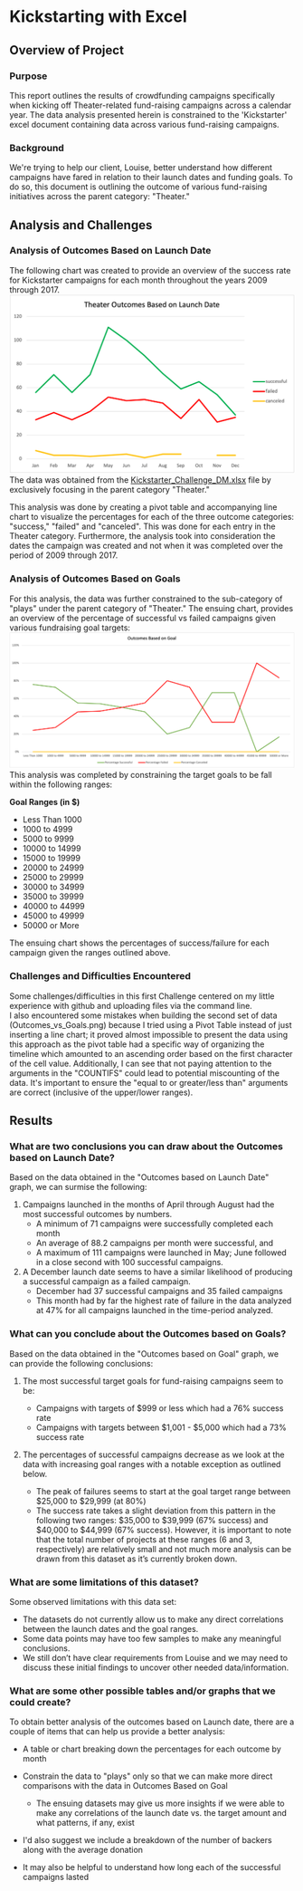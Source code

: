 # Kickstarting with Excel

## Overview of Project

### Purpose
This report outlines the results of crowdfunding campaigns specifically when kicking off Theater-related fund-raising campaigns across a calendar year. The data analysis presented herein is constrained to the 'Kickstarter' excel document containing data across various fund-raising campaigns. 

### Background
We're trying to help our client, Louise, better understand how different campaigns have fared in relation to their launch dates and funding goals. To do so, this document is outlining the outcome of various fund-raising initiatives across the parent category: "Theater." 

## Analysis and Challenges

### Analysis of Outcomes Based on Launch Date
The following chart was created to provide an overview of the success rate for Kickstarter campaigns for each month throughout the years 2009 through 2017. 
![Theater_Outcomes_vs_Launch](https://github.com/mrmarken/dmartinez_challenge1/blob/main/resources/Theater_Outcomes_vs_Launch.png)
The data was obtained from the [Kickstarter_Challenge_DM.xlsx](https://github.com/mrmarken/dmartinez_challenge1/blob/main/resources/Kickstarter_Challenge_DM.xlsx) file by exclusively focusing in the parent category "Theater." 

This analysis was done by creating a pivot table and accompanying line chart to visualize the percentages for each of the three outcome categories: "success," "failed" and "canceled".  This was done for each entry in the Theater category.  Furthermore, the analysis took into consideration the dates the campaign was created and not when it was completed over the period of 2009 through 2017.

### Analysis of Outcomes Based on Goals
For this analysis, the data was further constrained to the sub-category of "plays" under the parent category of "Theater."  The ensuing chart, provides an overview of the percentage of successful vs failed campaigns given various fundraising goal targets: 
![Outcomes_vs_Goals.png](https://github.com/mrmarken/dmartinez_challenge1/blob/main/resources/Outcomes_vs_Goals.png)
This analysis was completed by constraining the target goals to be fall within the following ranges:

**Goal Ranges (in $)**
- Less Than 1000
- 1000 to 4999
- 5000 to 9999
- 10000 to 14999
- 15000 to 19999
- 20000 to 24999
- 25000 to 29999
- 30000 to 34999
- 35000 to 39999
- 40000 to 44999
- 45000 to 49999
- 50000 or More

The ensuing chart shows the percentages of success/failure for each campaign given the ranges outlined above.

### Challenges and Difficulties Encountered
Some challenges/difficulties in this first Challenge centered on my little experience with github and uploading files via the command line.  
I also encountered some mistakes when building the second set of data (Outcomes_vs_Goals.png) because I tried using a Pivot Table instead of just inserting a line chart; it proved almost impossible to present the data using this approach as the pivot table had a specific way of organizing the timeline which amounted to an ascending order based on the first character of the cell value.
Additionally, I can see that not paying attention to the arguments in the "COUNTIFS" could lead to potential miscounting of the data.  It's important to ensure the "equal to or greater/less than" arguments are correct (inclusive of the upper/lower ranges).

## Results

### What are two conclusions you can draw about the Outcomes based on Launch Date?

Based on the data obtained in the "Outcomes based on Launch Date" graph, we can surmise the following:
1. Campaigns launched in the months of April through August had the most successful outcomes by numbers. 
   - A minimum of 71 campaigns were successfully completed each month
   - An average of 88.2 campaigns per month were successful, and
   - A maximum of 111 campaigns were launched in May; June followed in a close second with 100 successful campaigns.
2. A December launch date seems to have a similar likelihood of producing a successful campaign as a failed campaign.
   - December had 37 successful campaigns and 35 failed campaigns
   - This month had by far the highest rate of failure in the data analyzed at 47% for all campaigns launched in the time-period analyzed.


### What can you conclude about the Outcomes based on Goals?

Based on the data obtained in the "Outcomes based on Goal" graph, we can provide the following conclusions:
1. The most successful target goals for fund-raising campaigns seem to be:
   - Campaigns with targets of $999 or less which had a 76% success rate
   - Campaigns with targets between $1,001 - $5,000 which had a 73% success rate

2. The percentages of successful campaigns decrease as we look at the data with increasing goal ranges with a notable exception as outlined below.
   - The peak of failures seems to start at the goal target range between $25,000 to $29,999 (at 80%) 
   - The success rate takes a slight deviation from this pattern in the following two ranges: $35,000 to $39,999 (67% success) and $40,000 to $44,999 (67% success).  However, it is important to note that the total number of projects at these ranges (6 and 3, respectively) are relatively small and not much more analysis can be drawn from this dataset as it’s currently broken down.

### What are some limitations of this dataset?

Some observed limitations with this data set: 
  - The datasets do not currently allow us to make any direct correlations between the launch dates and the goal ranges.
  - Some data points may have too few samples to make any meaningful conclusions.
  - We still don’t have clear requirements from Louise and we may need to discuss these initial findings to uncover other needed data/information.


### What are some other possible tables and/or graphs that we could create?
  To obtain better analysis of the outcomes based on Launch date, there are a couple of items that can help us provide a better analysis:
  - A table or chart breaking down the percentages for each outcome by month
  - Constrain the data to "plays" only so that we can make more direct comparisons with the data in Outcomes Based on Goal
    - The ensuing datasets may give us more insights if we were able to make any correlations of the launch date vs. the target amount and what patterns, if any, exist

  - I'd also suggest we include a breakdown of the number of backers along with the average donation
  - It may also be helpful to understand how long each of the successful campaigns lasted
